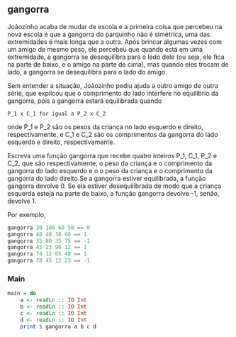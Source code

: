 ## gangorra
[](solver.hs)

Joãozinho acaba de mudar de escola e a primeira coisa que percebeu na nova escola é que a gangorra do parquinho não é simétrica, uma das extremidades é mais longa que a outra. Após brincar algumas vezes com um amigo de mesmo peso, ele percebeu que quando está em uma extremidade, a gangorra se desequilibra para o lado dele (ou seja, ele fica na parte de baixo, e o amigo na parte de cima), mas quando eles trocam de lado, a gangorra se desequilibra para o lado do amigo.

Sem entender a situação, Joãozinho pediu ajuda a outro amigo de outra série, que explicou que o comprimento do lado interfere no equilíbrio da gangorra, pois a gangorra estará equilibrada quando

```
P_1 x C_1 for igual a P_2 x C_2
```

onde P_1 e P_2 são os pesos da criança no lado esquerdo e direito, respectivamente, e C_1 e C_2 são os comprimentos da gangorra do lado esquerdo e direito, respectivamente.

Escreva uma função gangorra que recebe quatro inteiros P_1, C_1, P_2 e C_2, que são respectivamente, o peso da criança e o comprimento da gangorra do lado esquerdo e o o peso da criança e o comprimento da gangorra do lado direito.Se a gangorra estiver equilibrada, a função gangorra devolve 0. Se ela estiver desequilibrada de modo que a criança esquerda esteja na parte de baixo, a função gangorra devolve -1, senão, devolve 1.

Por exemplo,

```hs
gangorra 30 100 60 50 == 0
gangorra 40 40 38 60 == 1
gangorra 35 80 35 75 == -1
gangorra 45 23 96 12 == 1
gangorra 74 12 65 48 == 1
gangorra 78 45 12 23 == -1
```




<!--MAIN_BEGIN-->
### Main
```hs
main = do
    a <- readLn :: IO Int
    b <- readLn :: IO Int
    c <- readLn :: IO Int
    d <- readLn :: IO Int
    print $ gangorra a b c d

```
<!--MAIN_END-->
